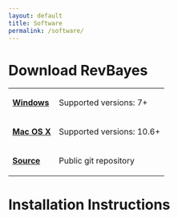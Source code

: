 ```yaml
---
layout: default
title: Software
permalink: /software/
---
```


# Download RevBayes


<table class="table table-hover ">
	<tr>
		<td valign="top" class="td4">
			<p class="p2"><span class="s1"><a href="https://github.com/revbayes/revbayes/releases/download/v1.0.7/RevBayes_Win_v1.0.7.zip"><b>Windows</b></a></span></p>
		</td>
		<td valign="top" class="td5">
			<p class="p2"><span class="s1">Supported versions: 7+<span class="Apple-converted-space"> </span></span></p>
		</td>
	</tr>
	<tr>
		<td valign="top" class="td4">
			<p class="p2"><span class="s1"><a href="https://github.com/revbayes/revbayes/releases/download/v1.0.7/RevBayes_Mac_v1.0.7.zip"><b>Mac OS X</b></a></span></p>
		</td>
		<td valign="top" class="td5">
			<p class="p2"><span class="s1">Supported versions: 10.6+<span class="Apple-converted-space"> </span></span></p>
		</td>
    </tr>
    <tr>
		<td valign="top" class="td4">
			<p class="p2"><span class="s2"><a href="http://github.com/revbayes/revbayes"><b>Source</b></a></span></p>
		</td>
		<td valign="top" class="td5">
			<p class="p2"><span class="s1">Public git repository<span class="Apple-converted-space"> </span></span></p>
		</td>
    </tr>
</table>

# Installation Instructions

